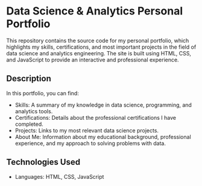 # Data Science & Analytics Personal Portfolio

This repository contains the source code for my personal portfolio, which highlights my skills, certifications, and most important projects in the field of data science and analytics engineering. The site is built using HTML, CSS, and JavaScript to provide an interactive and professional experience.

## Description

In this portfolio, you can find:

- Skills: A summary of my knowledge in data science, programming, and analytics tools.
- Certifications: Details about the professional certifications I have completed.
- Projects: Links to my most relevant data science projects.
- About Me: Information about my educational background, professional experience, and my approach to solving problems with data.

## Technologies Used

- Languages: HTML, CSS, JavaScript
